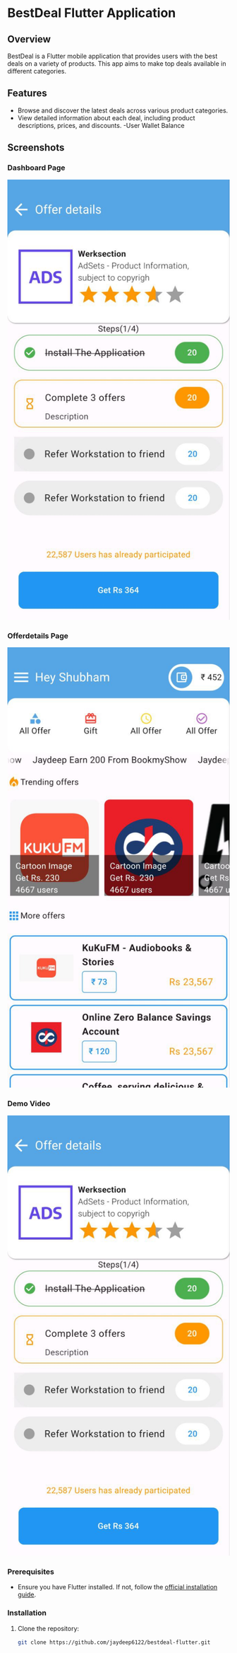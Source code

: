 # BestDeal Flutter Application

## Overview

BestDeal is a Flutter mobile application that provides users with the best deals on a variety of products. This app aims to make top deals available in different categories.

## Features

- Browse and discover the latest deals across various product categories.
- View detailed information about each deal, including product descriptions, prices, and discounts.
-User Wallet Balance

## Screenshots

### Dashboard Page
![Dashboard_page](https://github.com/jaydeep6122/Bestdeal/blob/main/Screenshot/photo_2024-01-26_15-02-15.jpg)


### Offerdetails Page

![Offerpage](https://github.com/jaydeep6122/Bestdeal/blob/main/Screenshot/photo_2024-01-26_15-03-14.jpg)

### Demo Video

[![Demo Video](https://github.com/jaydeep6122/Bestdeal/blob/main/Screenshot/photo_2024-01-26_15-02-15.jpg)](https://github.com/jaydeep6122/Bestdeal/blob/main/Screenshot/video_2024-01-26_15-03-20.mp4)
### Prerequisites

- Ensure you have Flutter installed. If not, follow the [official installation guide](https://flutter.dev/docs/get-started/install).

### Installation

1. Clone the repository:

   ```bash
   git clone https://github.com/jaydeep6122/bestdeal-flutter.git
